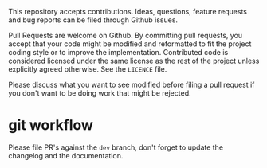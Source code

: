 This repository accepts contributions. Ideas, questions, feature requests and bug reports can be filed through Github issues.

Pull Requests are welcome on Github. By committing pull requests, you accept that your code might be modified and reformatted to fit the project coding style or to improve the implementation. Contributed code is considered licensed under the same license as the rest of the project unless explicitly agreed otherwise. See the `LICENCE` file.

Please discuss what you want to see modified before filing a pull request if you don't want to be doing work that might be rejected.

# git workflow

Please file PR's against the `dev` branch, don't forget to update the changelog and the documentation.
